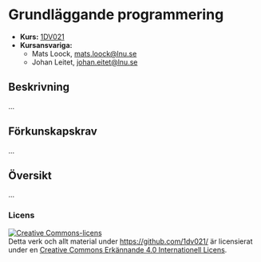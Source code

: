# Grundläggande programmering

* **Kurs:** [1DV021](https://coursepress.lnu.se/kurs/grundlaggande-programmering/)
* **Kursansvariga:** 
  * Mats Loock, [mats.loock@lnu.se](mailto:mats.loock@lnu.se)
  * Johan Leitet, [johan.eitet@lnu.se](mailto:johan.leitet@lnu.se)

## Beskrivning

...

## Förkunskapskrav

...

## Översikt

...

### Licens

<a rel="license" href="http://creativecommons.org/licenses/by/4.0/"><img alt="Creative Commons-licens" style="border-width:0" src="https://i.creativecommons.org/l/by/4.0/88x31.png" /></a><br />Detta verk och allt material under https://github.com/1dv021/ är licensierat under en <a rel="license" href="http://creativecommons.org/licenses/by/4.0/">Creative Commons Erkännande 4.0 Internationell Licens</a>.
